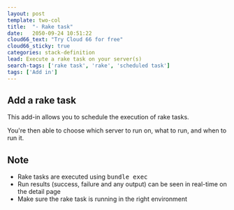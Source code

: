 ```yaml
---
layout: post
template: two-col
title:  "- Rake task"
date:   2050-09-24 10:51:22
cloud66_text: "Try Cloud 66 for free"
cloud66_sticky: true
categories: stack-definition
lead: Execute a rake task on your server(s)
search-tags: ['rake task', 'rake', 'scheduled task']
tags: ['Add in']
---
```


## Add a rake task
This add-in allows you to schedule the execution of rake tasks.

You're then able to choose which server to run on, what to run, and when to run it.

## Note
* Rake tasks are executed using <kbd>bundle exec</kbd>
* Run results (success, failure and any output) can be seen in real-time on the detail page
* Make sure the rake task is running in the right environment